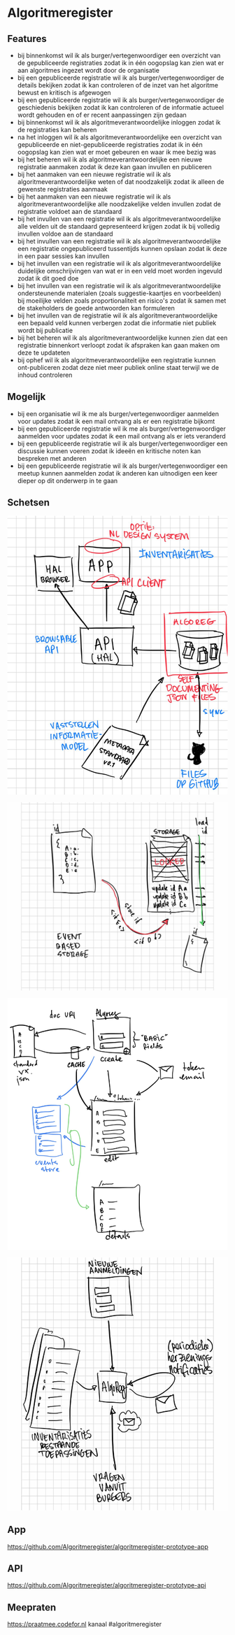 # Algoritmeregister

## Features

- bij binnenkomst wil ik als burger/vertegenwoordiger een overzicht van de gepubliceerde registraties zodat ik in één oogopslag kan zien wat er aan algoritmes ingezet wordt door de organisatie
- bij een gepubliceerde registratie wil ik als burger/vertegenwoordiger de details bekijken zodat ik kan controleren of de inzet van het algoritme bewust en kritisch is afgewogen
- bij een gepubliceerde registratie wil ik als burger/vertegenwoordiger de geschiedenis bekijken zodat ik kan controleren of de informatie actueel wordt gehouden en of er recent aanpassingen zijn gedaan
- bij binnenkomst wil ik als algoritmeverantwoordelijke inloggen zodat ik de registraties kan beheren
- na het inloggen wil ik als algoritmeverantwoordelijke een overzicht van gepubliceerde en niet-gepubliceerde registraties zodat ik in één oogopslag kan zien wat er moet gebeuren en waar ik mee bezig was
- bij het beheren wil ik als algoritmeverantwoordelijke een nieuwe registratie aanmaken zodat ik deze kan gaan invullen en publiceren
- bij het aanmaken van een nieuwe registratie wil ik als algoritmeverantwoordelijke weten of dat noodzakelijk zodat ik alleen de gewenste registraties aanmaak
- bij het aanmaken van een nieuwe registratie wil ik als algoritmeverantwoordelijke alle noodzakelijke velden invullen zodat de registratie voldoet aan de standaard
- bij het invullen van een registratie wil ik als algoritmeverantwoordelijke alle velden uit de standaard gepresenteerd krijgen zodat ik bij volledig invullen voldoe aan de standaard
- bij het invullen van een registratie wil ik als algoritmeverantwoordelijke een registratie ongepubliceerd tussentijds kunnen opslaan zodat ik deze in een paar sessies kan invullen
- bij het invullen van een registratie wil ik als algoritmeverantwoordelijke duidelijke omschrijvingen van wat er in een veld moet worden ingevuld zodat ik dit goed doe
- bij het invullen van een registratie wil ik als algoritmeverantwoordelijke ondersteunende materialen (zoals suggestie-kaartjes en voorbeelden) bij moeilijke velden zoals proportionaliteit en risico's zodat ik samen met de stakeholders de goede antwoorden kan formuleren
- bij het invullen van de registratie wil ik als algoritmeverantwoordelijke een bepaald veld kunnen verbergen zodat die informatie niet publiek wordt bij publicatie
- bij het beheren wil ik als algoritmeverantwoordelijke kunnen zien dat een registratie binnenkort verloopt zodat ik afspraken kan gaan maken om deze te updateten
- bij ophef wil ik als algoritmeverantwoordelijke een registratie kunnen ont-publiceren zodat deze niet meer publiek online staat terwijl we de inhoud controleren

## Mogelijk

- bij een organisatie wil ik me als burger/vertegenwoordiger aanmelden voor updates zodat ik een mail ontvang als er een registratie bijkomt
- bij een gepubliceerde registratie wil ik me als burger/vertegenwoordiger aanmelden voor updates zodat ik een mail ontvang als er iets veranderd
- bij een gepubliceerde registratie wil ik als burger/vertegenwoordiger een discussie kunnen voeren zodat ik ideeën en kritische noten kan bespreken met anderen
- bij een gepubliceerde registratie wil ik als burger/vertegenwoordiger een meetup kunnen aanmelden zodat ik anderen kan uitnodigen een keer dieper op dit onderwerp in te gaan

## Schetsen

![Architectuurschets](https://raw.githubusercontent.com/Algoritmeregister/algoritmeregister-prototype/main/algoreg.jpeg)

![Events storage-schets](https://raw.githubusercontent.com/Algoritmeregister/algoritmeregister-prototype/main/eventsstorage.jpg)

![App flow](https://raw.githubusercontent.com/Algoritmeregister/algoritmeregister-prototype/main/algoritmeregister-flow.jpeg)

![Processes](https://raw.githubusercontent.com/Algoritmeregister/algoritmeregister-prototype/main/algoreg-processen.jpg)

## App

https://github.com/Algoritmeregister/algoritmeregister-prototype-app

## API

https://github.com/Algoritmeregister/algoritmeregister-prototype-api

## Meepraten

https://praatmee.codefor.nl kanaal #algoritmeregister
